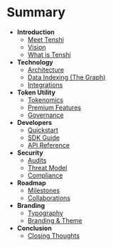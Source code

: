 # Summary
* **Introduction**
  * [Meet Tenshi](docs/Introduction/intro.md)
  * [Vision](docs/Introduction/vision.md)
  * [What is Tenshi](docs/Introduction/what-is-tenshi.md)
* **Technology**
  * [Architecture](docs/Technology/architecture.md)
  * [Data Indexing (The Graph)](docs/Technology/data-indexing.md)
  * [Integrations](docs/Technology/integrations.md)
* **Token Utility**
  * [Tokenomics](docs/Token-Utility/tokenomics.md)
  * [Premium Features](docs/Token-Utility/premium-features.md)
  * [Governance](docs/Token-Utility/governance.md)
* **Developers**
  * [Quickstart](docs/Developers/quickstart.md)
  * [SDK Guide](docs/Developers/sdk-guide.md)
  * [API Reference](docs/Developers/api-reference.md)
* **Security**
  * [Audits](docs/Security/audits.md)
  * [Threat Model](docs/Security/threat-model.md)
  * [Compliance](docs/Security/compliance.md)
* **Roadmap**
  * [Milestones](docs/Roadmap/milestones.md)
  * [Collaborations](docs/Roadmap/collaborations.md)
* **Branding**
  * [Typography](docs/Branding/typography.md)
  * [Branding & Theme](docs/Branding/theme.md)
* **Conclusion**
  * [Closing Thoughts](docs/Conclusion/closing-thoughts.md)
